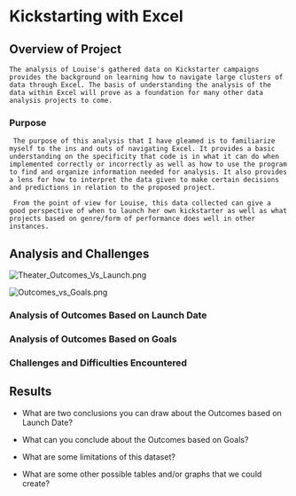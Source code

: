 # Kickstarting with Excel

## Overview of Project
    The analysis of Louise's gathered data on Kickstarter campaigns provides the background on learning how to navigate large clusters of data through Excel. The basis of understanding the analysis of the data within Excel will prove as a foundation for many other data analysis projects to come.
### Purpose
     The purpose of this analysis that I have gleamed is to familiarize myself to the ins and outs of navigating Excel. It provides a basic understanding on the specificity that code is in what it can do when implemented correctly or incorrectly as well as how to use the program to find and organize information needed for analysis. It also provides a lens for how to interpret the data given to make certain decisions and predictions in relation to the proposed project.

     From the point of view for Louise, this data collected can give a good perspective of when to launch her own kickstarter as well as what projects based on genre/form of performance does well in other instances. 
## Analysis and Challenges
   ![Theater_Outcomes_Vs_Launch.png](challenge-1-kickstarter-analysis/Resources/Theater_Outcomes_Vs_Launch.png)

   ![Outcomes_vs_Goals.png](challenge-1-kickstarter-analysis/Resources/Outcomes_vs_Goals.png)
### Analysis of Outcomes Based on Launch Date

### Analysis of Outcomes Based on Goals

### Challenges and Difficulties Encountered

## Results

- What are two conclusions you can draw about the Outcomes based on Launch Date?

- What can you conclude about the Outcomes based on Goals?

- What are some limitations of this dataset?

- What are some other possible tables and/or graphs that we could create?
